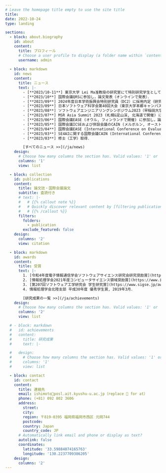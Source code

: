 ```yaml
---
# Leave the homepage title empty to use the site title
title:
date: 2022-10-24
type: landing

sections:
  - block: about.biography
    id: about
    content:
      title: プロフィール
      # Choose a user profile to display (a folder name within `content/authors/`)
      username: admin
  
  - block: markdown
    id: news
    content:
      title: ニュース
      text: |-
        - [**2023/10-11**] 東京大学 Lei Ma准教授の研究室にて特別研究学生として在籍．
        - [**2023/10**] 国際会議QRSに参加し，論文発表（オンラインで発表）．
        - [**2023/09**] 2024年度日本学術振興会特別研究員（DC2）に採用内定（研究課題名「機械学習システムの運用時における自動的な品質保証技術の確立」）．
        - [**2023/09**] 日本ソフトウェア科学会第40回大会（東京大学本郷キャンパスで開催）のトップカンファレンス・トップ論文誌特別講演のセッションにて発表．
        - [**2023/08**] ソフトウェアエンジニアリングシンポジウム2023（早稲田大学西早稲田キャンパスで開催）にて招待論文発表．
        - [**2023/07**] MSR Asia Summit 2023 (札幌&定山渓, 北海道で開催) にLocal Arrangement Chair, ポスター発表者として参加．3日間という短期間で研究に取り組むResearchathonにも参加．
        - [**2023/06**] 国際会議EASE (オウル, フィンランドで開催) に参加し，論文発表．
        - [**2023/05**] 国際会議ICSEおよび併設会議のCAIN (メルボルン, オーストラリアで開催) に参加．CAINにて論文発表.
        - [**2023/04**] 国際会議EASE (International Conference on Evaluation and Assessment in Software Engineering) の Journal First track に採択 (論文誌ISTに採択された論文の発表)．
        - [**2023/03**] SE4AIに関する国際会議CAIN (International Conference on AI Engineering – Software Engineering for AI) に論文採択 ([An Initial Analysis of Repair and Side-effect Prediction for Neural Networks](/ja/publication/ishimoto-2023-initial/))．
        - [**2023/03**] 修士（工学）取得．

        [すべてのニュース >>](/ja/news)
    design:
      # Choose how many columns the section has. Valid values: '1' or '2'.
      columns: '1'
      view: list

  - block: collection
    id: publications
    content:
      title: 論文誌・国際会議論文
      subtitle: 査読付き
      # text: |-
      #   # {{% callout note %}}
      #   # Quickly discover relevant content by [filtering publications](./publication/).
      #   # {{% /callout %}}
      filters:
        folders:
          - publication
        exclude_featured: false
    design:
      columns: '2'
      view: citation

  - block: markdown
    id: awards
    content:
      title: 受賞
      text: |-
        1. [令和4年度電子情報通信学会ソフトウェアサイエンス研究会研究奨励賞](https://www.ieice.org/iss/ss/award.html), 2023年3月．
        2. [情報処理学会2021年度コンピュータサイエンス領域奨励賞](https://www.ipsj.or.jp/award/cs-award-2021.html), 2021年6月．
        3. [第207回ソフトウェア工学研究会 学生研究賞](https://www.sigse.jp/award.html), 2021年3月．
        4. 情報処理学会北陸支部 平成30年度 優秀学生賞, 2019年3月．

        [研究成果の一覧 >>](/ja/achievements)
    design:
      # Choose how many columns the section has. Valid values: '1' or '2'.
      columns: '2'
      view: list

  # - block: markdown
  #   id: achievements
  #   content:
  #     title: 研究成果
  #     text: |-

  #   design:
  #     # Choose how many columns the section has. Valid values: '1' or '2'.
  #     columns: '1'
  #     view: list

  - block: contact
    id: contact
    content:
      title: 連絡先
      email: ishimoto🌟posl.ait.kyushu-u.ac.jp（replace 🌟 for at）
      phone: (+81) 092 802 3606
      address:
        street: 
        city: 
        region: 〒819-0395 福岡県福岡市西区 元岡744
        postcode: 
        country: Japan
        country_code: JP
      # Automatically link email and phone or display as text?
      autolink: false
      coordinates:
        latitude: '33.59884074165763'
        longitude: '130.2237709386205'
    design:
      columns: '2'
---
```

